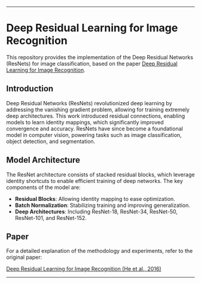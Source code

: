 
---

# Deep Residual Learning for Image Recognition  

This repository provides the implementation of the Deep Residual Networks (ResNets) for image classification, based on the paper [Deep Residual Learning for Image Recognition](https://arxiv.org/pdf/1608.03981).  

## Introduction  

Deep Residual Networks (ResNets) revolutionized deep learning by addressing the vanishing gradient problem, allowing for training extremely deep architectures. This work introduced residual connections, enabling models to learn identity mappings, which significantly improved convergence and accuracy. ResNets have since become a foundational model in computer vision, powering tasks such as image classification, object detection, and segmentation.  

## Model Architecture  

The ResNet architecture consists of stacked residual blocks, which leverage identity shortcuts to enable efficient training of deep networks. The key components of the model are:  

- **Residual Blocks**: Allowing identity mapping to ease optimization.  
- **Batch Normalization**: Stabilizing training and improving generalization.  
- **Deep Architectures**: Including ResNet-18, ResNet-34, ResNet-50, ResNet-101, and ResNet-152.  

## Paper  

For a detailed explanation of the methodology and experiments, refer to the original paper:  

[Deep Residual Learning for Image Recognition (He et al., 2016)](https://arxiv.org/pdf/1608.03981)  

---

